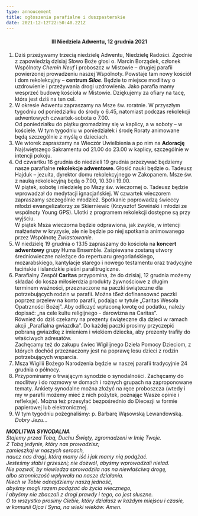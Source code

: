 ```yaml
---
type: annoucement
title: ogłoszenia parafialne i duszpasterskie
date: 2021-12-12T22:50:40.221Z
---
```

<h4 style="text-align:center;">III Niedziela Adwentu, 12 grudnia 2021</h4>

1. Dziś przeżywamy trzecią niedzielę Adwentu, Niedzielę Radości. Zgodnie z zapowiedzią dzisiaj Słowo Boże głosi o. Marcin Borządek, członek Wspólnoty *Chemin Neuf* i proboszcz w Mistowie – drugiej parafii powierzonej prowadzeniu naszej Wspólnoty. Powstaje tam nowy kościół i dom rekolekcyjny – **centrum *Siloe***. Będzie to miejsce modlitwy o uzdrowienie i przeżywania drogi uzdrowienia. Jako parafia mamy wesprzeć budowę kościoła w Mistowie. Dziękujemy za ofiary na tacę, która jest dziś na ten cel.
2. W okresie Adwentu zapraszamy na Msze św. roratnie. W przyszłym tygodniu od poniedziałku do środy o 6.45, natomiast podczas rekolekcji adwentowych czwartek-sobota o 7.00.\
   Od poniedziałku do piątku gromadzimy się w kaplicy, a w soboty – w kościele. W tym tygodniu w poniedziałek i środę Roraty animowane będą szczególnie z myślą o dzieciach.
3. We wtorek zapraszamy na Wieczór Uwielbienia a po nim na **Adorację** Najświętszego Sakramentu od 21.00 do 23.00 w kaplicy, szczególnie w intencji pokoju.
4. Od czwartku 16 grudnia do niedzieli 19 grudnia przezywać będziemy nasze parafialne **rekolekcje adwentowe**. Głosić nauki będzie o. Tadeusz Hajduk – jezuita, dyrektor domu rekolekcyjnego w Zakopanem. Msze św. z nauką rekolekcyjną będą o 7.00, 10.30 i 19.00.\
   W piątek, sobotę i niedzielę po Mszy św. wieczornej o. Tadeusz będzie wprowadzał do medytacji ignacjańskiej. W czwartek wieczorem zapraszamy szczególnie młodzież. Spotkanie poprowadzą świeccy młodzi ewangelizatorzy ze Skierniewic (Krzysztof Sowiński i młodzi ze wspólnoty Young GPS). Ulotki z programem rekolekcji dostępne są przy wyjściu.\
   W piątek Msza wieczorna będzie odprawiona, jak zwykle, w intencji małżeństw w kryzysie, ale nie będzie po niej spotkania animowanego przez Wspólnotę *Zwiastowanie*.
5. W niedzielę 19 grudnia o 13.15 zapraszamy do kościoła na **koncert adwentowy** grupy Huma Ensemble. Zaśpiewane zostaną utwory średniowieczne należące do repertuaru gregoriańskiego, mozarabskiego, kantylacje starego i nowego testamentu oraz tradycyjne łacińskie i islandzkie pieśni paralitrugiczne.
6. Parafialny Zespół **Caritas** przypomina, że do dzisiaj, 12 grudnia możemy składać do kosza miłosierdzia produkty żywnościowe z długim terminem ważności, przeznaczone na paczki świąteczne dla potrzebujących rodzin w parafii. Można t6eż dofinansować paczki poprzez przelew na konto parafii, podając w tytule „Caritas Wesoła Opatrzności Bożej”. Aby odliczyć wpłaconą kwotę od podatku, należy dopisać: „na cele kultu religijnego - darowizna na Caritas”.\
   Również do dziś czekamy na prezenty świąteczne dla dzieci w ramach akcji „Parafialna gwiazdka”. Do każdej paczki prosimy przyczepić pobraną gwiazdkę z imieniem i wiekiem dziecka, aby prezenty trafiły do właściwych adresatów.\
   Zachęcamy też do zakupu świec Wigilijnego Dzieła Pomocy Dzieciom, z których dochód przeznaczony jest na poprawę losu dzieci z rodzin potrzebujących wsparcia.
7. Msza Wigilii Bożego Narodzenia będzie w naszej parafii tradycyjnie 24 grudnia o północy.
8. Przypominamy o trwającym synodzie o synodalności. Zachęcamy do modlitwy i do rozmowy w domach i rożnych grupach na zaproponowane tematy. Ankiety synodalne można złożyć na ręce proboszcza (wtedy i my w parafii możemy mieć z nich pożytek, poznając Wasze opinie i refleksje). Można też przesyłać bezpośrednio do Diecezji w formie papierowej lub elektronicznej.
9. W tym tygodniu pożegnaliśmy: p. Barbarę Wąsowską Lewandowską. *Dobry Jezu…*

***MODLITWA SYNODALNA*** \
*Stajemy przed Tobą, Duchu Święty, zgromadzeni w Imię Twoje.\
Z Tobą jedynie, który nas prowadzisz;* \
*zamieszkaj w naszych sercach,* \
*naucz nas drogi, którą mamy iść i jak mamy nią podążać.* \
*Jesteśmy słabi i grzeszni; nie dozwól, abyśmy wprowadzali nieład.\
Nie pozwól, by niewiedza sprowadziła nas na niewłaściwą drogę,* \
*albo stronniczość wpływała na nasze działania.* \
*Niech w Tobie odnajdziemy naszą jedność,* \
*abyśmy mogli razem podążać do życia wiecznego,* \
*i abyśmy nie zbaczali z drogi prawdy i tego, co jest słuszne.\
O to wszystko prosimy Ciebie, który działasz w każdym miejscu i czasie,\
w komunii Ojca i Syna, na wieki wieków. Amen.*

<!--EndFragment-->